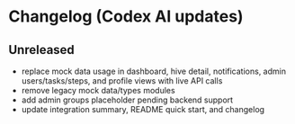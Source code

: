 # Changelog (Codex AI updates)

## Unreleased
- replace mock data usage in dashboard, hive detail, notifications, admin users/tasks/steps, and profile views with live API calls
- remove legacy mock data/types modules
- add admin groups placeholder pending backend support
- update integration summary, README quick start, and changelog

